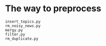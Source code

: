 The way to preprocess
============================
    insert_topics.py
    rm_noisy_news.py
    mergy.py
    filter.py
    rm_duplicate.py
     

